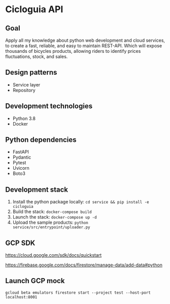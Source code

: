 # Cicloguia API

## Goal

Apply all my knowledge about python web development and cloud services, to create a fast, reliable, and easy to maintain
REST-API. Which will expose thousands of bicycles products, allowing riders to identify prices fluctuations, stock, and
sales.

## Design patterns

* Service layer
* Repository

## Development technologies

* Python 3.8
* Docker

## Python dependencies

* FastAPI
* Pydantic
* Pytest
* Uvicorn
* Boto3

## Development stack

1. Install the python package locally: `cd service && pip install -e cicloguia`
2. Build the stack: `docker-compose build`
3. Launch the stack: `docker-compose up -d`
4. Upload the sample products: `python service/src/entrypoint/uploader.py`

## GCP SDK

https://cloud.google.com/sdk/docs/quickstart

https://firebase.google.com/docs/firestore/manage-data/add-data#python

## Launch GCP mock

```shell
gcloud beta emulators firestore start --project test --host-port localhost:8001
```